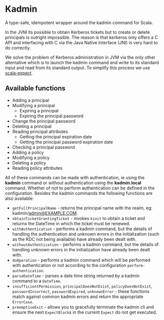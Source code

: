 # Kadmin
A type-safe, idempotent wrapper around the kadmin command for Scala.

In the JVM its possible to obtain Kerberos tickets but to create or delete principals is outright impossible.
The reason is that kerberos only offers a C API and interfacing with C via the Java Native Interface (JNI) is
very hard to do correctly.

We solve the problem of Kerberos administration in JVM via the only other alternative which is to launch the kadmin
command and write to its standard input and read from its standard output.
To simplify this process we use [scala-expect](https://github.com/Lasering/scala-expect).

## Available functions
 - Adding a principal
 - Modifying a principal
   - Expiring a principal
   - Expiring the principal password
 - Change the principal password
 - Deleting a principal
 - Reading principal attributes
   - Getting the principal expiration date
   - Getting the principal password expiration date
 - Checking a principal password
 - Adding a policy
 - Modifying a policy
 - Deleting a policy
 - Reading policy attributes

All of these commands can be made with authentication, ie using the **kadmin** command or without authentication
using the **kadmin.local** command. Whether of not to perform authentication can be defined in the configuration.
Besides the kadmin commands the following functions are also available:

 - `getFullPrincipalName` - returns the principal name with the realm, eg: kadmin/admin@EXAMPLE.COM.
 - `obtainTicketGrantingTicket` - invokes `kinit` to obtain a ticket and returns the DateTime in which the ticket must be renewed.
 - `withAuthentication` - performs a kadmin command, but the details of handling the authentication
   and unknown errors in the initialization (such as the KDC not being available) have already been dealt with.
 - `withoutAuthentication` - performs a kadmin command, but the details of handling unknown errors
   in the initialization have already been dealt with.
 - `doOperation` - performs a kadmin command which will be performed with authentication or not
   according to the configuration `perform-authentication`.
 - `parseDateTime` - parses a date time string returned by a kadmin command to a `DateTime`.
 - `insufficientPermission`, `principalDoesNotExist`, `policyDoesNotExist`, `passwordIncorrect`, `passwordExpired`, `unknownError` -
   these functions match against common kadmin errors and return the appropriate `ErrorCase`.
 - `preemptiveExit` - allows you to gracefully terminate the kadmin cli and ensure the next `ExpectBlock`s in the current
   `Expect` do not get executed.